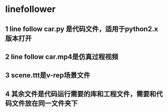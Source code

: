 # linefollower
## 1 line follow car.py 是代码文件，适用于python2.x版本打开
## 2 line follow car.mp4是仿真过程视频
## 3 scene.ttt是v-rep场景文件
## 4 其余文件是代码运行需要的库和工程文件，需要和代码文件放在同一文件夹下
